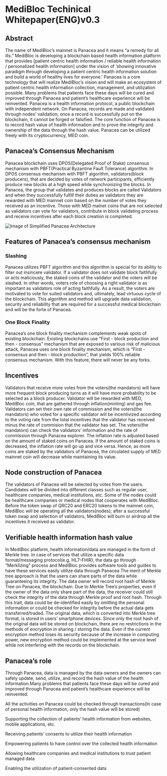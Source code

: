 # MediBloc Techinical Whitepaper(ENG)v0.3

## Abstract 
The name of MediBloc’s mainnet is Panacea and it means “a remedy for all ills.” MediBloc is developing a blockchain based health information platform that provides [patient centric health information / reliable health information / personalized health information] under the vision of ‘showing innovative paradigm through developing a patient centric health information solution and build a world of healthy lives for everyone.’ Panacea is a core technology that will realize MediBloc’s vision and will make an ecosystem of patient centric health information collection, management, and utilization possible. Many problems that patients face these days will be cured and improved through Panacea and patient’s healthcare experience will be reinvented. Panacea is a health information protocol, a public blockchain with independent network. On Panacea, records are made and validated through nodes’ validation; once a record is successfully put on the blockchain, it cannot be forged or falsified. The core function of Panacea is to record hash value of health information and to prove the integrity and ownership of the data through the hash value. Panacea can be utilized freely with its cryptocurrency, MED coin. 

## Panacea’s Consensus Mechanism
Panacea blockchain uses DPOS(Delegated Proof of Stake) consensus mechanism with PBFT(Practical Byzantine Fault Tolerance) algorithm. In DPOS consensus mechanism with PBFT algorithm, validators(block producers), that are decided by votes of network participants, efficiently produce new blocks at a high speed while synchronizing the blocks. In Panacea, the group that validates and produces blocks are called Validators and when they successfully fulfill their duties as validators they are rewarded with MED mainnet coin based on the number of votes they received as an incentive. Those with MED mainet coins that are not selected as validators can vote for validators, contribute in block validating process and receive incentives after each block creation is completed. 

 ![Image of Simplified Panacea Architecture](https://github.com/medibloc/whitepaper/blob/master/Simplified%20Panacea%20Architecture.png) 

## Features of Panacea’s consensus mechanism
### Slashing

Panacea utilizes PBFT algorithm and this algorithm is special for its ability to filter out insincere validator. If a validator does not validate block faithfully or acts maliciously, the staked coins of the validator and the voters will be slashed. In other words, voters role of choosing a right validator is as important as validators role of acting faithfully. As a result, the voters are motivated to vote for suited validators and, ultimately, lead virtuous cycle of the blockchain. This algorithm and method will upgrade data validation, security and reliability that are required for a successful medical blockchain and will be the forte of Panacea.

### One Block Finality

Panacea’s one block finality mechanism complements weak spots of existing blockchain. Existing blockchains use “First - block production and then - consensus” mechanism that are exposed to various risk of malicious attack, Panacea uses one block finality mechanism, which is “First - consensus and then - block production”, that yields 100% reliable consensus mechanism. With this feature, there will never be any forks. 

## Incentives
Validators that receive more votes from the voters(the mandators) will have more frequent block producing turns as it will have more probability to be selected as a block producer. Validator will be rewarded with MED, MediBloc coin, that are gathered through inflation(minting) and gas fee. Validators can set their own rate of commission and the voters(the mandators) who voted for a specific validator will be incentivized according to the voting rate from the total incentives that the validator has received minus the rate of commision that the validator has set. The voters(the mandators) can check the validators’ information and the rate of commission through Panacea explorer. The inflation rate is adjusted based on the amount of staked coins on Panacea. If the amount of staked coins is decreased, the inflation rate will go up and vice versa. Hence, as more coins are staked by the validators of Panacea, the circulated supply of MED mainnet coin will decrease while maintaining its value. 

## Node construction of Panacea
The validators of Panacea will be selected by votes from the users. Candidates will be divided into different classes such as regular user, healthcare companies, medical institutions, etc. Some of the nodes could be healthcare companies or medical nodes that cooperates with MediBloc. Before the token swap of QRC20 and ERC20 tokens to the mainnet coin, MediBloc will be operating all the validators(nodes); after a successful token swap and selection of validators, MediBloc will burn or airdrop all the incentives it received as validator. 

## Verifiable health information hash value
In MediBloc platform, health information/data are managed in the form of Merkle tree. In case of services that utilize  a specific data format/messaging protocol(e.g. HL7-FHIR), the data go through “Merklizing” process and MediBloc provides software tools and guides to have these services easily utilize data through Panacea The merit of Merkle tree approach is that the users can share parts of the data while guaranteeing its integrity. The data owner will record root hash of Merkle Tree on Panacea, the blockchain. Due to Merkle Tree’s properties, even if the owner of the data only share part of the data, the receiver could still check the integrity of the data through Merkle proof and root hash.  Through this trait, data could be de-identified easily by omitting the personal information or could be checked for integrity before the actual data gets transferred/traded. The original data, which is converted into Merkle tree format, is stored in users’ smartphone devices. Since only the root hash of the original data will be stored on blockchain, there are no restrictions in the methods of encryption in sharing / storing the data. Even if the current encryption method loses its security because of the increase in computing power, new encryption method could be implemented at the service level  while not interfering with the records on the blockchain. 

## Panacea’s role
Through Panacea, data is managed by the data owners and the owners can safely update, send, utilize, and record the hash value of the health information.Many problems that patients face these days will be cured and improved through Panacea and patient’s healthcare experience will be reinvented. 

All the activities on Panacea could be checked through transactions(In case of personal health information, only the hash value will be stored)

Supporting the collection of patients’ health information from websites, mobile applications, etc. 

Receiving patients’ consents to utilize their health information

Empowering patients to have control over the collected health information

Allowing healthcare companies and medical institutions to trust patient managed data

Enabling the utilization of patient-consented data
